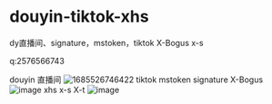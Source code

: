 # douyin-tiktok-xhs
dy直播间、signature，mstoken，tiktok  X-Bogus  x-s



q:2576566743

douyin 直播间
![1685526746422](https://github.com/xmydjx/douyin-tiktok/assets/47141266/b5ff82d9-971b-40e0-bd30-601dc28a845b)
tiktok   mstoken  signature  X-Bogus
![image](https://github.com/xmydjx/douyin-tiktok/assets/47141266/fe09a79b-d6c9-421b-9bce-bf5c35a6c67d)
xhs x-s  X-t
![image](https://github.com/xmydjx/douyin-tiktok/assets/47141266/33995957-bafb-4cd3-bfdc-619a511ebd1a)
